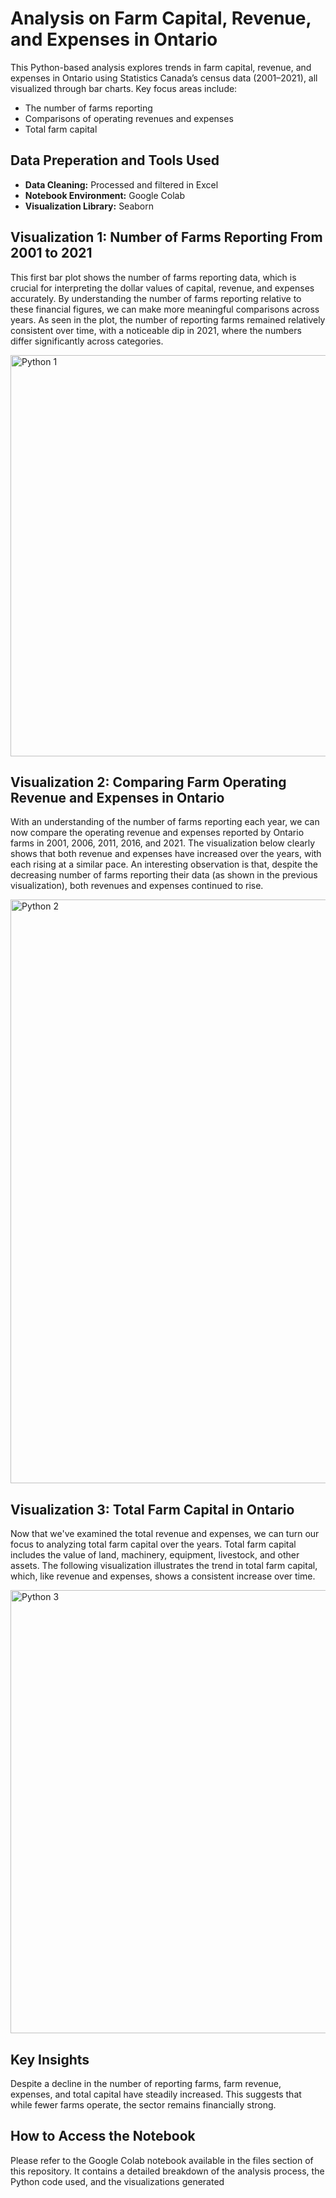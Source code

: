 # Analysis on Farm Capital, Revenue, and Expenses in Ontario 

This Python-based analysis explores trends in farm capital, revenue, and expenses in Ontario using Statistics Canada’s census data (2001–2021), all visualized through bar charts. Key focus areas include:

- The number of farms reporting
- Comparisons of operating revenues and expenses
- Total farm capital

## Data Preperation and Tools Used

- **Data Cleaning:** Processed and filtered in Excel
- **Notebook Environment:** Google Colab
- **Visualization Library:** Seaborn

## Visualization 1: Number of Farms Reporting From 2001 to 2021
This first bar plot shows the number of farms reporting data, which is crucial for interpreting the dollar values of capital, revenue, and expenses accurately. By understanding the number of farms reporting relative to these financial figures, we can make more meaningful comparisons across years. As seen in the plot, the number of reporting farms remained relatively consistent over time, with a noticeable dip in 2021, where the numbers differ significantly across categories. 

<img width="642" alt="Python 1" src="https://github.com/user-attachments/assets/5de6f032-5b28-4e29-b484-0682d70134d7" />


## Visualization 2: Comparing Farm Operating Revenue and Expenses in Ontario
With an understanding of the number of farms reporting each year, we can now compare the operating revenue and expenses reported by Ontario farms in 2001, 2006, 2011, 2016, and 2021. The visualization below clearly shows that both revenue and expenses have increased over the years, with each rising at a similar pace. An interesting observation is that, despite the decreasing number of farms reporting their data (as shown in the previous visualization), both revenues and expenses continued to rise.

<img width="934" alt="Python 2" src="https://github.com/user-attachments/assets/058ca618-5406-4c06-b1fe-55d2b978d701" />


## Visualization 3: Total Farm Capital in Ontario
Now that we've examined the total revenue and expenses, we can turn our focus to analyzing total farm capital over the years. Total farm capital includes the value of land, machinery, equipment, livestock, and other assets. The following visualization illustrates the trend in total farm capital, which, like revenue and expenses, shows a consistent increase over time.

<img width="709" alt="Python 3" src="https://github.com/user-attachments/assets/dee95b33-fca9-49fd-ba2b-b648b0f13528" />


## Key Insights
Despite a decline in the number of reporting farms, farm revenue, expenses, and total capital have steadily increased. This suggests that while fewer farms operate, the sector remains financially strong.

## How to Access the Notebook
Please refer to the Google Colab notebook available in the files section of this repository. It contains a detailed breakdown of the analysis process, the Python code used, and the visualizations generated
